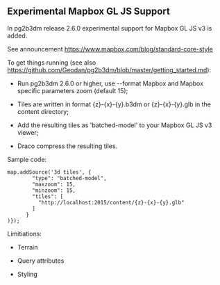 ## Experimental Mapbox GL JS Support

In pg2b3dm release 2.6.0 experimental support for Mapbox GL JS v3 is added.

See announcement https://www.mapbox.com/blog/standard-core-style

To get things running (see also https://github.com/Geodan/pg2b3dm/blob/master/getting_started.md):

- Run pg2b3dm 2.6.0 or higher, use --format Mapbox and Mapbox specific parameters zoom (default 15);

- Tiles are written in format {z}-{x}-{y}.b3dm or {z}-{x}-{y}.glb in the content directory;

- Add the resulting tiles as 'batched-model' to your Mapbox GL JS v3 viewer;

- Draco compress the resulting tiles.

Sample code:

```
map.addSource('3d tiles', {
        "type": "batched-model",
        "maxzoom": 15,
        "minzoom": 15,
        "tiles": [
          "http://localhost:2015/content/{z}-{x}-{y}.glb"
        ]
      }
)});
```

Limitiations:

- Terrain

- Query attributes

- Styling
